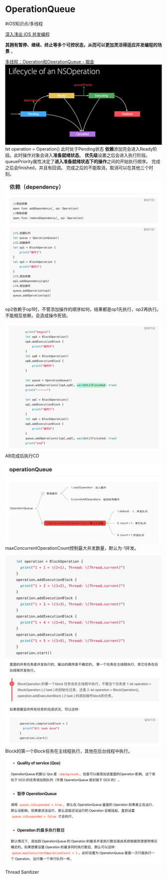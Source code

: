 # OperationQueue
#iOS知识点/多线程

[深入浅出 iOS 并发编程](https://mp.weixin.qq.com/s/ut98-V-HU_vXz5O3CXFS2w)

**其拥有暂停、继续、终止等多个可控状态，从而可以更加灵活得适应并发编程的场景** 。

[多线程：Operation和OperationQueue - 掘金](https://juejin.im/post/6844903715892101128)
![](OperationQueue/600D904C-6AF1-404F-B0D2-B20DCF4F87B9.png)
let operation = Operation() 此时处于Pending状态
**依赖**添加完会进入Ready阶段。此时操作对象会进入**准备就绪状态**。
**优先级**设置之后会进入执行阶段。queuePriority属性决定了**进入准备就绪状态下的操作**之间的开始执行顺序。
完成之后会finished，并且有回调。
完成之后的不能取消，取消可以在其他三个时刻。

![](OperationQueue/1526E872-225D-45E5-B0C1-40BE6C80215D.png)
op2依赖于op1时，不管添加操作的顺序如何，结果都是op1先执行，op2再执行。不能相互依赖，会造成操作死锁。

![](OperationQueue/88955B18-CD13-4F59-A13F-636E43693819.png)
AB完成后执行CD

![](OperationQueue/A18180A2-65FE-4017-8486-93E4827B42F4.png)
maxConcurrentOperationCount控制最大并发数量，默认为-1并发。

![](OperationQueue/B4275A51-027B-423B-9681-3C74A8A3B6B4.png)
![](OperationQueue/608D42E4-358B-42D5-95AE-502222300173.png)
Block的第一个Block任务在主线程执行，其他在后台线程中执行。

![](OperationQueue/5C48D106-974E-496C-8585-7AEBA6FE3E8C.png)


Thread Sanitizer
